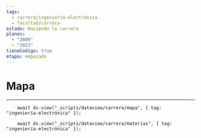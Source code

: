 ```yaml
---
tags:
  - carrera/ingeniería-electrónica
  - facultad/carrera
estado: Haciendo la carrera
planes:
  - "2009"
  - "2023"
tieneCodigo: true
etapa: empezado
---
```

# Mapa
---
```dataviewjs
    await dv.view("_scripts/dataview/carrera/mapa", { tag: "ingeniería-electrónica" });
```

```dataviewjs
    await dv.view("_scripts/dataview/carrera/materias", { tag: "ingeniería-electrónica" });
```